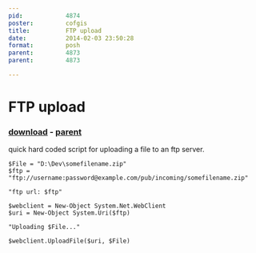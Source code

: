 ```yaml
---
pid:            4874
poster:         cofgis
title:          FTP upload
date:           2014-02-03 23:50:28
format:         posh
parent:         4873
parent:         4873

---
```


# FTP upload

### [download](4874.ps1) - [parent](4873.md)

quick hard coded script for uploading a file to an ftp server.

```posh
$File = "D:\Dev\somefilename.zip"
$ftp = "ftp://username:password@example.com/pub/incoming/somefilename.zip"

"ftp url: $ftp"

$webclient = New-Object System.Net.WebClient
$uri = New-Object System.Uri($ftp)

"Uploading $File..."

$webclient.UploadFile($uri, $File)
```
